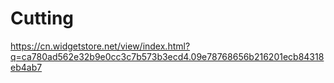 # Cutting
https://cn.widgetstore.net/view/index.html?q=ca780ad562e32b9e0cc3c7b573b3ecd4.09e78768656b216201ecb84318eb4ab7
